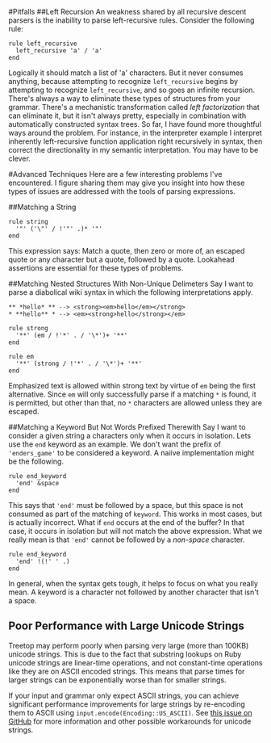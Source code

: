 #Pitfalls
##Left Recursion
An weakness shared by all recursive descent parsers is the inability to parse left-recursive rules. Consider the following rule:

    rule left_recursive
      left_recursive 'a' / 'a'
    end
    
Logically it should match a list of 'a' characters. But it never consumes anything, because attempting to recognize `left_recursive` begins by attempting to recognize `left_recursive`, and so goes an infinite recursion. There's always a way to eliminate these types of structures from your grammar. There's a mechanistic transformation called _left factorization_ that can eliminate it, but it isn't always pretty, especially in combination with automatically constructed syntax trees. So far, I have found more thoughtful ways around the problem. For instance, in the interpreter example I interpret inherently left-recursive function application right recursively in syntax, then correct the directionality in my semantic interpretation. You may have to be clever.

#Advanced Techniques
Here are a few interesting problems I've encountered. I figure sharing them may give you insight into how these types of issues are addressed with the tools of parsing expressions.

##Matching a String

    rule string
      '"' ('\"' / !'"' .)* '"'
    end

This expression says: Match a quote, then zero or more of, an escaped quote or any character but a quote, followed by a quote. Lookahead assertions are essential for these types of problems.

##Matching Nested Structures With Non-Unique Delimeters
Say I want to parse a diabolical wiki syntax in which the following interpretations apply.

    ** *hello* ** --> <strong><em>hello</em></strong>
    * **hello** * --> <em><strong>hello</strong></em>

    rule strong
      '**' (em / !'*' . / '\*')+ '**'
    end
    
    rule em
      '**' (strong / !'*' . / '\*')+ '**'    
    end
    
Emphasized text is allowed within strong text by virtue of `em` being the first alternative. Since `em` will only successfully parse if a matching `*` is found, it is permitted, but other than that, no `*` characters are allowed unless they are escaped.

##Matching a Keyword But Not Words Prefixed Therewith
Say I want to consider a given string a characters only when it occurs in isolation. Lets use the `end` keyword as an example. We don't want the prefix of `'enders_game'` to be considered a keyword. A naiive implementation might be the following.

    rule end_keyword
      'end' &space
    end
    
This says that `'end'` must be followed by a space, but this space is not consumed as part of the matching of `keyword`. This works in most cases, but is actually incorrect. What if `end` occurs at the end of the buffer? In that case, it occurs in isolation but will not match the above expression. What we really mean is that `'end'` cannot be followed by a _non-space_ character.

    rule end_keyword
      'end' !(!' ' .)
    end
    
In general, when the syntax gets tough, it helps to focus on what you really mean. A keyword is a character not followed by another character that isn't a space.

## Poor Performance with Large Unicode Strings

Treetop may perform poorly when parsing very large (more than 100KB) unicode strings. This is due to the fact that substring lookups on Ruby unicode strings are linear-time operations, and not constant-time operations like they are on ASCII encoded strings. This means that parse times for larger strings can be exponentially worse than for smaller strings.

If your input and grammar only expect ASCII strings, you can achieve significant performance improvements for large strings by re-encoding them to ASCII using `input.encode(Encoding::US_ASCII)`. See [this issue on GitHub](https://github.com/cjheath/treetop/issues/31) for more information and other possible workarounds for unicode strings.
